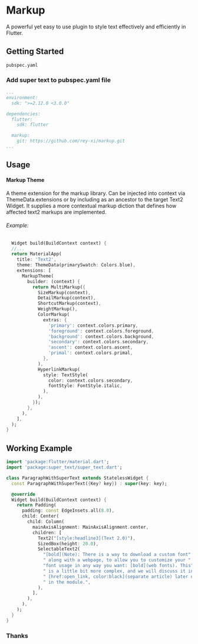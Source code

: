 # Markup

A powerful yet easy to use plugin to style text effectively
and efficiently in Flutter.

## Getting Started

`pubspec.yaml`

### Add super text to pubspec.yaml file

```yaml
...
environment:
  sdk: ">=2.12.0 <3.0.0"

dependencies:
  flutter:
    sdk: flutter

  markup:
    git: https://github.com/rey-xi/markup.git 
...
```

## Usage

#### Markup Theme

A theme extension for the markup library. Can be injected into
context via ThemeData.extensions or by including as an ancestor
to the target Text2 Widget. It supplies a more contextual markup
diction that defines how affected text2 markups are implemented.

###### Example:
```dart
  Widget build(BuildContext context) {
  //...
  return MaterialApp(
    title: 'Text2',
    theme: ThemeData(primarySwatch: Colors.blue),
    extensions: [
      MarkupTheme(
        builder: (context) {
          return MultiMarkup({
            SizeMarkup(context),
            DetailMarkup(context),
            ShortcutMarkup(context),
            WeightMarkup(),
            ColorMarkup(
              extras: {
                'primary': context.colors.primary,
                'foreground': context.colors.foreground,
                'background': context.colors.background,
                'secondary': context.colors.secondary,
                'ascent': context.colors.ascent,
                'primal': context.colors.primal,
              },
            ),
            HyperlinkMarkup(
              style: TextStyle(
                color: context.colors.secondary,
                fontStyle: FontStyle.italic,
              ),
            ),
          });
        },
      ),
    ],
  );
}
```


## Working Example

```dart
import 'package:flutter/material.dart';
import 'package:super_text/super_text.dart';

class ParagraphWithSuperText extends StatelessWidget {
  const ParagraphWithSuperText({Key? key}) : super(key: key);

  @override
  Widget build(BuildContext context) {
    return Padding(
      padding: const EdgeInsets.all(8.0),
      child: Center(
        child: Column(
          mainAxisAlignment: MainAxisAlignment.center,
          children: [
            Text2("[style:headline3](Text 2.0)"),
            SizedBox(height: 20.0),
            SelectableText2(
              "[bold](Note): There is a way to download a custom font"
              " along with a webpage, to allow you to customize your "
              "font usage in any way you want: [bold](web fonts). This"
              " is a little bit more complex, and we will discuss it in a"
              " [href:open_link, color:black](separate article) later on"
              " in the module.",
            ),
          ],
        ),
      ),
    );
  }
}

```

### Thanks
